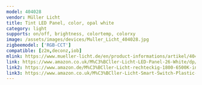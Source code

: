 ```yaml
---
model: 404028
vendor: Müller Licht 
title: Tint LED Panel, color, opal white
category: light
supports: on/off, brightness, colortemp, colorxy
image: /assets/images/devices/Muller_Licht_404028.jpg
zigbeemodel: ['RGB-CCT']
compatible: [z2m,deconz,iob]
mlink: https://www.mueller-licht.de/en/product-informations/artikel/404028/
link: https://www.amazon.co.uk/M%C3%BCller-Licht-LED-Panel-26-White/dp/B07ZPDTPS1
link2: https://www.amazon.de/M%C3%BCller-Licht-rechteckig-1800-6500K-indirektes-Fernbedienung/dp/B07ZPDTPS1
link3: https://www.amazon.co.uk/M%C3%BCller-Licht-Smart-Switch-Plastic-White/dp/B07XBTTN9W
---
```


